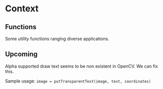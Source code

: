 # Context
## Functions

Some utility functions ranging diverse applications.

## Upcoming

Alpha supported draw text seems to be non existent in OpenCV.
We can fix this.

Sample usage:
`
image = putTransparentText(image, text, coordinates)
`